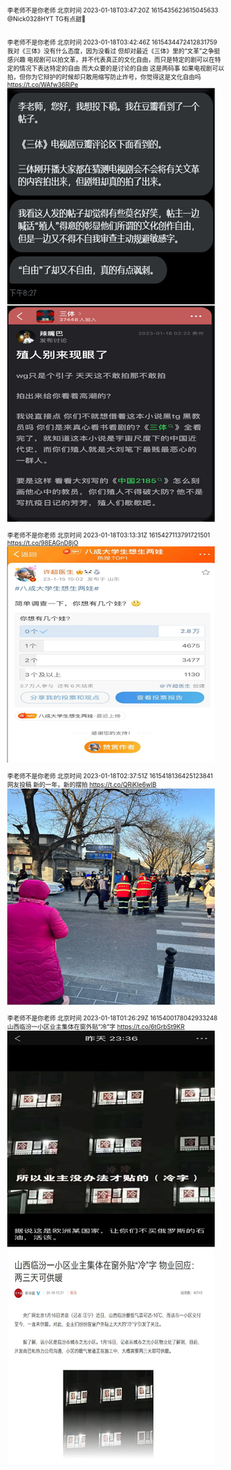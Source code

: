 李老师不是你老师 北京时间 2023-01-18T03:47:20Z 1615435623615045633<br>@Nick0328HYT TG有点甜💜<br><br><br>李老师不是你老师 北京时间 2023-01-18T03:42:46Z 1615434472412831759<br>我对《三体》没有什么态度，因为没看过
但却对最近《三体》里的“文革”之争挺感兴趣
电视剧可以拍文革，并不代表真正的文化自由，而只是特定的剧可以在特定的情况下表达特定的自由
而大众要的是讨论的自由
这是两码事
如果电视剧可以拍，但你为它辩护的时候却只敢用缩写防止炸号，你觉得这是文化自由吗 https://t.co/WAfw36RiPe<br><img src='/temp/image/2023/y-Month-1/1615434472412831759_0.jpg' width='480' height='500'><img src='/temp/image/2023/y-Month-1/1615434472412831759_1.jpg' width='480' height='500'><br><br>李老师不是你老师 北京时间 2023-01-18T03:13:31Z 1615427113791721501<br>https://t.co/98EAGnD8jO<br><img src='/temp/image/2023/y-Month-1/1615427113791721501_0.jpg' width='480' height='500'><br><br>李老师不是你老师 北京时间 2023-01-18T02:37:51Z 1615418136425123841<br>网友投稿
新的一年，新的摆拍 https://t.co/QRiKIe6wIB<br><img src='/temp/image/2023/y-Month-1/1615418136425123841_0.jpg' width='480' height='500'><br><br>李老师不是你老师 北京时间 2023-01-18T01:26:29Z 1615400178042933248<br>山西临汾一小区业主集体在窗外贴“冷”字 https://t.co/6tGrbSt9KR<br><img src='/temp/image/2023/y-Month-1/1615400178042933248_0.jpg' width='480' height='500'><img src='/temp/image/2023/y-Month-1/1615400178042933248_1.jpg' width='480' height='500'><br><br>